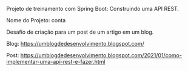 Projeto de treinamento com Spring Boot: Construindo uma API REST.

Nome do Projeto: conta

Desafio de criação para um post de um artigo em um blog.

Blog: https://umblogdedesenvolvimento.blogspot.com/

Post: https://umblogdedesenvolvimento.blogspot.com/2021/01/como-implementar-uma-api-rest-e-fazer.html
